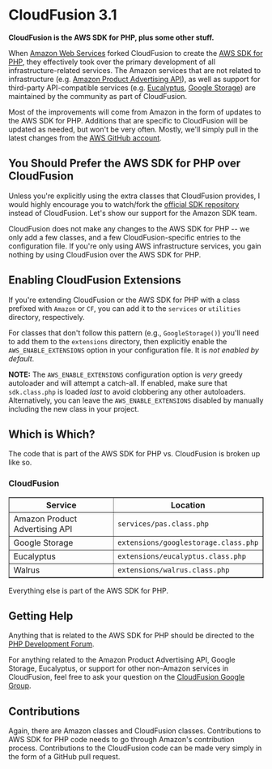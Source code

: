 # CloudFusion 3.1

**CloudFusion is the AWS SDK for PHP, plus some other stuff.**

When [Amazon Web Services](http://aws,amazon.com) forked CloudFusion to create the [AWS SDK for PHP](http://aws,amazon.com/sdkforphp), they effectively took over the primary development of all infrastructure-related services. The Amazon services that are not related to infrastructure (e.g. [Amazon Product Advertising API](http://aws,amazon.com/associates)), as well as support for third-party API-compatible services (e.g. [Eucalyptus](http://open.eucalyptus.com), [Google Storage](https://code.google.com/apis/storage/)) are maintained by the community as part of CloudFusion.

Most of the improvements will come from Amazon in the form of updates to the AWS SDK for PHP. Additions that are specific to CloudFusion will be updated as needed, but won't be very often. Mostly, we'll simply pull in the latest changes from the [AWS GitHub account](http://github.com/amazonwebservices/aws-sdk-for-php).


## You Should Prefer the AWS SDK for PHP over CloudFusion

Unless you're explicitly using the extra classes that CloudFusion provides, I would highly encourage you to watch/fork the [official SDK repository](http://github.com/amazonwebservices/aws-sdk-for-php) instead of CloudFusion. Let's show our support for the Amazon SDK team.

CloudFusion does not make any changes to the AWS SDK for PHP -- we only add a few classes, and a few CloudFusion-specific entries to the configuration file. If you're only using AWS infrastructure services, you gain nothing by using CloudFusion over the AWS SDK for PHP.


## Enabling CloudFusion Extensions

If you're extending CloudFusion or the AWS SDK for PHP with a class prefixed with `Amazon` or `CF`, you can add it to the `services` or `utilities` directory, respectively.

For classes that don't follow this pattern (e.g., `GoogleStorage()`) you'll need to add them to the `extensions` directory, then explicitly enable the `AWS_ENABLE_EXTENSIONS` option in your configuration file. It is _not enabled by default_.

**NOTE:** The `AWS_ENABLE_EXTENSIONS` configuration option is _very_ greedy autoloader and will attempt a catch-all. If enabled, make sure that `sdk.class.php` is loaded _last_ to avoid clobbering any other autoloaders. Alternatively, you can leave the `AWS_ENABLE_EXTENSIONS` disabled by manually including the new class in your project.


## Which is Which?

The code that is part of the AWS SDK for PHP vs. CloudFusion is broken up like so.

### CloudFusion

<table border="1" cellpadding="3">
	<thead>
		<tr>
			<th>Service</th>
			<th>Location</th>
		</tr>
	</thead>
	<tbody>
		<tr>
			<td>Amazon Product Advertising API</td>
			<td><code>services/pas.class.php</code></td>
		</tr>
		<tr>
			<td>Google Storage</td>
			<td><code>extensions/googlestorage.class.php</code></td>
		</tr>
		<tr>
			<td>Eucalyptus</td>
			<td><code>extensions/eucalyptus.class.php</code></td>
		</tr>
		<tr>
			<td>Walrus</td>
			<td><code>extensions/walrus.class.php</code></td>
		</tr>
	</tbody>
</table>

Everything else is part of the AWS SDK for PHP.


## Getting Help

Anything that is related to the AWS SDK for PHP should be directed to the [PHP Development Forum](http://developer.amazonwebservices.com/connect/forum.jspa?forumID=80).

For anything related to the Amazon Product Advertising API, Google Storage, Eucalyptus, or support for other non-Amazon services in CloudFusion, feel free to ask your question on the [CloudFusion Google Group](http://groups.google.com/group/cloudfusion/).


## Contributions

Again, there are Amazon classes and CloudFusion classes. Contributions to AWS SDK for PHP code needs to go through Amazon's contribution process. Contributions to the CloudFusion code can be made very simply in the form of a GitHub pull request.
